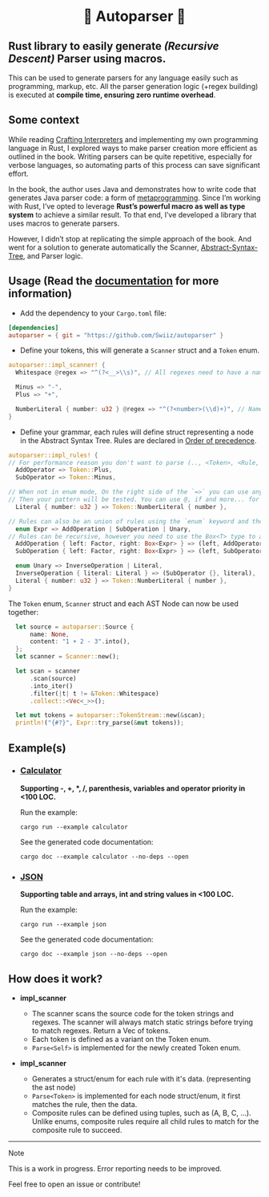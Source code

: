 <h1 align=center>🤖 Autoparser 💬</h1>

## Rust library to easily generate *(Recursive Descent)* Parser using macros.

This can be used to generate parsers for any language easily such as programming, markup, etc.
All the parser generation logic (+regex building) is executed at **compile time, ensuring zero runtime overhead**.

## Some context

While reading [Crafting Interpreters](https://craftinginterpreters.com) and implementing my own programming language in Rust, I explored ways to make parser creation more efficient as outlined in the book. Writing parsers can be quite repetitive, especially for verbose languages, so automating parts of this process can save significant effort.

In the book, the author uses Java and demonstrates how to write code that generates Java parser code: a form of [metaprogramming](https://en.wikipedia.org/wiki/Metaprogramming#:~:text=Metaprogramming%20is%20a%20computer%20programming,even%20modify%20itself%2C%20while%20running.). Since I’m working with Rust, I’ve opted to leverage **Rust’s powerful macro as well as type system** to achieve a similar result. To that end, I’ve developed a library that uses macros to generate parsers.

However, I didn’t stop at replicating the simple approach of the book. And went for a solution to generate automatically the Scanner, [Abstract-Syntax-Tree](https://en.wikipedia.org/wiki/Abstract_syntax_tree), and Parser logic.

## Usage (Read the [documentation](https://swiiz.github.io/autoparser/) for more information)

- Add the dependency to your `Cargo.toml` file:
```toml
[dependencies]
autoparser = { git = "https://github.com/Swiiz/autoparser" }
```

- Define your tokens, this will generate a `Scanner` struct and a `Token` enum.
```rust
autoparser::impl_scanner! {
  Whitespace @regex => "^(?<__>\\s)", // All regexes need to have a named capture group.

  Minus => "-",
  Plus => "+",

  NumberLiteral { number: u32 } @regex => "^(?<number>(\\d)+)", // Named capture group can be used as data in Token.
}
```

- Define your grammar, each rules will define struct representing a node in the Abstract Syntax Tree. Rules are declared in [Order of precedence](https://en.wikipedia.org/wiki/Order_of_operations).
```rust
autoparser::impl_rules! {
// For performance reason you don't want to parse (.., <Token>, <Rule, ..) as the Rule. The parser can stop early at the "type level", you may either use only Rules or Token in the pattern.
  AddOperator => Token::Plus, 
  SubOperator => Token::Minus,

// When not in enum mode, On the right side of the `=>` you can use any match pattern. The type of the provided pattern will be parsed.
// Then your pattern will be tested. You can use @, if and more... for data manipulation, see rust match-pattern docs.
  Literal { number: u32 } => Token::NumberLiteral { number },

// Rules can also be an union of rules using the `enum` keyword and the `|` operator.
  enum Expr => AddOperation | SubOperation | Unary,
// Rules can be recursive, however you need to use the Box<T> type to avoid infinite ast node size.
  AddOperation { left: Factor, right: Box<Expr> } => (left, AddOperator {}, right),
  SubOperation { left: Factor, right: Box<Expr> } => (left, SubOperator {}, right),

  enum Unary => InverseOperation | Literal,
  InverseOperation { literal: Literal } => (SubOperator {}, literal),
  Literal { number: u32 } => Token::NumberLiteral { number },
}
```	

The `Token` enum, `Scanner` struct and each AST Node can now be used together:
```rust
  let source = autoparser::Source {
      name: None,
      content: "1 + 2 - 3".into(),
  };
  let scanner = Scanner::new();

  let scan = scanner
      .scan(source)
      .into_iter()
      .filter(|t| t != &Token::Whitespace)
      .collect::<Vec<_>>();

  let mut tokens = autoparser::TokenStream::new(&scan);
  println!("{#?}", Expr::try_parse(&mut tokens));
```

## Example(s)

- ### [Calculator](https://github.com/Swiiz/autoparser/tree/master/examples/calculator.rs)
  **Supporting -, +, \*, /, parenthesis, variables and operator priority in <100 LOC.**

  Run the example:
  ```
  cargo run --example calculator
  ```
  See the generated code documentation:
  ```
  cargo doc --example calculator --no-deps --open 
  ```
- ### [JSON](https://github.com/Swiiz/autoparser/tree/master/examples/json.rs)
  **Supporting table and arrays, int and string values in <100 LOC.**

  Run the example:
  ```
  cargo run --example json
  ```
  See the generated code documentation:
  ```
  cargo doc --example json --no-deps --open 
  ```

## How does it work?

- **impl_scanner**
   - The scanner scans the source code for the token strings and regexes. The scanner will always match static strings before trying to match regexes. Return a Vec of tokens.
   - Each token is defined as a variant on the Token enum.
   - `Parse<Self>` is implemented for the newly created Token enum.
  
- **impl_scanner**
    - Generates a struct/enum for each rule with it's data. (representing the ast node)
    - `Parse<Token>` is implemented for each node struct/enum, it first matches the rule, then the data.
    - Composite rules can be defined using tuples, such as (A, B, C, ...). Unlike enums, composite rules require all child rules to match for the composite rule to succeed.

****************************

> [!NOTE]
> This is a work in progress. Error reporting needs to be improved.
> 
> Feel free to open an issue or contribute!
